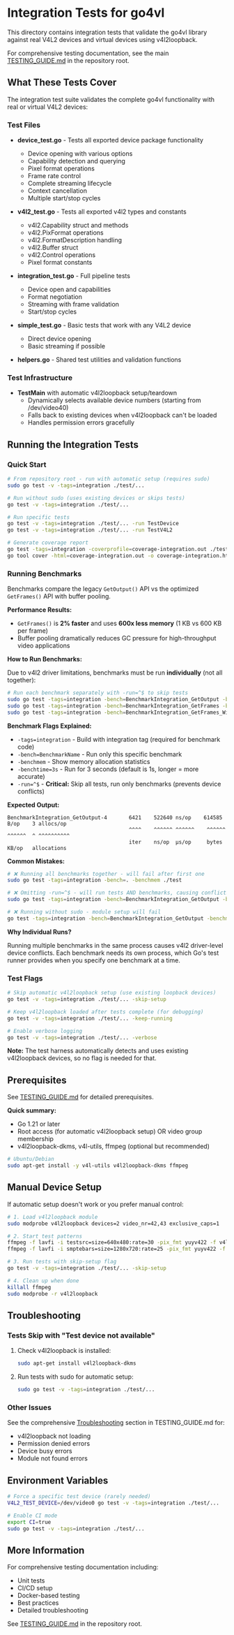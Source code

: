 # Integration Tests for go4vl

This directory contains integration tests that validate the go4vl library against real V4L2 devices and virtual devices using v4l2loopback.

For comprehensive testing documentation, see the main [TESTING_GUIDE.md](../TESTING_GUIDE.md) in the repository root.

## What These Tests Cover

The integration test suite validates the complete go4vl functionality with real or virtual V4L2 devices:

### Test Files

- **device_test.go** - Tests all exported device package functionality
  - Device opening with various options
  - Capability detection and querying
  - Pixel format operations
  - Frame rate control
  - Complete streaming lifecycle
  - Context cancellation
  - Multiple start/stop cycles

- **v4l2_test.go** - Tests all exported v4l2 types and constants
  - v4l2.Capability struct and methods
  - v4l2.PixFormat operations
  - v4l2.FormatDescription handling
  - v4l2.Buffer struct
  - v4l2.Control operations
  - Pixel format constants

- **integration_test.go** - Full pipeline tests
  - Device open and capabilities
  - Format negotiation
  - Streaming with frame validation
  - Start/stop cycles

- **simple_test.go** - Basic tests that work with any V4L2 device
  - Direct device opening
  - Basic streaming if possible

- **helpers.go** - Shared test utilities and validation functions

### Test Infrastructure

- **TestMain** with automatic v4l2loopback setup/teardown
  - Dynamically selects available device numbers (starting from /dev/video40)
  - Falls back to existing devices when v4l2loopback can't be loaded
  - Handles permission errors gracefully

## Running the Integration Tests

### Quick Start

```bash
# From repository root - run with automatic setup (requires sudo)
sudo go test -v -tags=integration ./test/...

# Run without sudo (uses existing devices or skips tests)
go test -v -tags=integration ./test/...

# Run specific tests
go test -v -tags=integration ./test/... -run TestDevice
go test -v -tags=integration ./test/... -run TestV4L2

# Generate coverage report
go test -tags=integration -coverprofile=coverage-integration.out ./test/...
go tool cover -html=coverage-integration.out -o coverage-integration.html
```

### Running Benchmarks

Benchmarks compare the legacy `GetOutput()` API vs the optimized `GetFrames()` API with buffer pooling.

**Performance Results:**
- `GetFrames()` is **2% faster** and uses **600x less memory** (1 KB vs 600 KB per frame)
- Buffer pooling dramatically reduces GC pressure for high-throughput video applications

**How to Run Benchmarks:**

Due to v4l2 driver limitations, benchmarks must be run **individually** (not all together):

```bash
# Run each benchmark separately with -run=^$ to skip tests
sudo go test -tags=integration -bench=BenchmarkIntegration_GetOutput -benchmem -benchtime=3s -run=^$ ./test
sudo go test -tags=integration -bench=BenchmarkIntegration_GetFrames -benchmem -benchtime=3s -run=^$ ./test
sudo go test -tags=integration -bench=BenchmarkIntegration_GetFrames_WithMetadata -benchmem -benchtime=3s -run=^$ ./test
```

**Benchmark Flags Explained:**
- `-tags=integration` - Build with integration tag (required for benchmark code)
- `-bench=BenchmarkName` - Run only this specific benchmark
- `-benchmem` - Show memory allocation statistics
- `-benchtime=3s` - Run for 3 seconds (default is 1s, longer = more accurate)
- `-run=^$` - **Critical:** Skip all tests, run only benchmarks (prevents device conflicts)

**Expected Output:**
```
BenchmarkIntegration_GetOutput-4       6421    522640 ns/op    614585 B/op    3 allocs/op
                                       ^^^^    ^^^^^^ ^^^^^^    ^^^^^^ ^^^^^^  ^ ^^^^^^^^^^
                                       iter    ns/op  µs/op     bytes  KB/op   allocations
```

**Common Mistakes:**
```bash
# ❌ Running all benchmarks together - will fail after first one
sudo go test -tags=integration -bench=. -benchmem ./test

# ❌ Omitting -run=^$ - will run tests AND benchmarks, causing conflicts
sudo go test -tags=integration -bench=BenchmarkIntegration_GetOutput -benchmem ./test

# ❌ Running without sudo - module setup will fail
go test -tags=integration -bench=BenchmarkIntegration_GetOutput -benchmem -run=^$ ./test
```

**Why Individual Runs?**

Running multiple benchmarks in the same process causes v4l2 driver-level device conflicts. Each benchmark needs its own process, which Go's test runner provides when you specify one benchmark at a time.

### Test Flags

```bash
# Skip automatic v4l2loopback setup (use existing loopback devices)
go test -v -tags=integration ./test/... -skip-setup

# Keep v4l2loopback loaded after tests complete (for debugging)
go test -v -tags=integration ./test/... -keep-running

# Enable verbose logging
go test -v -tags=integration ./test/... -verbose
```

**Note:** The test harness automatically detects and uses existing v4l2loopback devices, so no flag is needed for that.

## Prerequisites

See [TESTING_GUIDE.md](../TESTING_GUIDE.md#prerequisites) for detailed prerequisites.

**Quick summary:**
- Go 1.21 or later
- Root access (for automatic v4l2loopback setup) OR video group membership
- v4l2loopback-dkms, v4l-utils, ffmpeg (optional but recommended)

```bash
# Ubuntu/Debian
sudo apt-get install -y v4l-utils v4l2loopback-dkms ffmpeg
```

## Manual Device Setup

If automatic setup doesn't work or you prefer manual control:

```bash
# 1. Load v4l2loopback module
sudo modprobe v4l2loopback devices=2 video_nr=42,43 exclusive_caps=1

# 2. Start test patterns
ffmpeg -f lavfi -i testsrc=size=640x480:rate=30 -pix_fmt yuyv422 -f v4l2 /dev/video42 &
ffmpeg -f lavfi -i smptebars=size=1280x720:rate=25 -pix_fmt yuyv422 -f v4l2 /dev/video43 &

# 3. Run tests with skip-setup flag
go test -v -tags=integration ./test/... -skip-setup

# 4. Clean up when done
killall ffmpeg
sudo modprobe -r v4l2loopback
```

## Troubleshooting

### Tests Skip with "Test device not available"

1. Check v4l2loopback is installed:
   ```bash
   sudo apt-get install v4l2loopback-dkms
   ```

2. Run tests with sudo for automatic setup:
   ```bash
   sudo go test -v -tags=integration ./test/...
   ```

### Other Issues

See the comprehensive [Troubleshooting](../TESTING_GUIDE.md#troubleshooting) section in TESTING_GUIDE.md for:
- v4l2loopback not loading
- Permission denied errors
- Device busy errors
- Module not found errors

## Environment Variables

```bash
# Force a specific test device (rarely needed)
V4L2_TEST_DEVICE=/dev/video0 go test -v -tags=integration ./test/...

# Enable CI mode
export CI=true
sudo go test -v -tags=integration ./test/...
```

## More Information

For comprehensive testing documentation including:
- Unit tests
- CI/CD setup
- Docker-based testing
- Best practices
- Detailed troubleshooting

See [TESTING_GUIDE.md](../TESTING_GUIDE.md) in the repository root.
